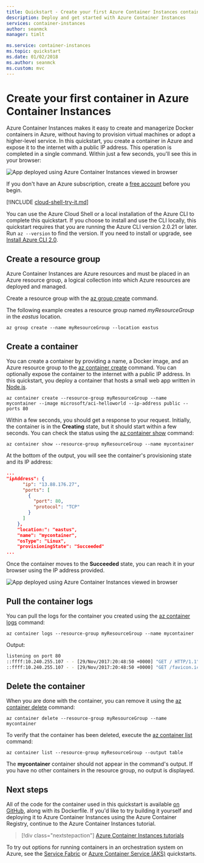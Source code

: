 ```yaml
---
title: Quickstart - Create your first Azure Container Instances container
description: Deploy and get started with Azure Container Instances
services: container-instances
author: seanmck
manager: timlt

ms.service: container-instances
ms.topic: quickstart
ms.date: 01/02/2018
ms.author: seanmck
ms.custom: mvc
---
```


# Create your first container in Azure Container Instances
Azure Container Instances makes it easy to create and managerize Docker containers in Azure, without having to provision virtual machines or adopt a higher-level service. In this quickstart, you create a container in Azure and expose it to the internet with a public IP address. This operation is completed in a single command. Within just a few seconds, you'll see this in your browser:

![App deployed using Azure Container Instances viewed in browser][aci-app-browser]

If you don't have an Azure subscription, create a [free account][azure-account] before you begin.

[!INCLUDE [cloud-shell-try-it.md](../../includes/cloud-shell-try-it.md)]

You can use the Azure Cloud Shell or a local installation of the Azure CLI to complete this quickstart. If you choose to install and use the CLI locally, this quickstart requires that you are running the Azure CLI version 2.0.21 or later. Run `az --version` to find the version. If you need to install or upgrade, see [Install Azure CLI 2.0][azure-cli-install].

## Create a resource group

Azure Container Instances are Azure resources and must be placed in an Azure resource group, a logical collection into which Azure resources are deployed and managed.

Create a resource group with the [az group create][az-group-create] command.

The following example creates a resource group named *myResourceGroup* in the *eastus* location.

```azurecli-interactive
az group create --name myResourceGroup --location eastus
```

## Create a container

You can create a container by providing a name, a Docker image, and an Azure resource group to the [az container create][az-container-create] command. You can optionally expose the container to the internet with a public IP address. In this quickstart, you deploy a container that hosts a small web app written in [Node.js][node-js].

```azurecli-interactive
az container create --resource-group myResourceGroup --name mycontainer --image microsoft/aci-helloworld --ip-address public --ports 80
```

Within a few seconds, you should get a response to your request. Initially, the container is in the **Creating** state, but it should start within a few seconds. You can check the status using the [az container show][az-container-show] command:

```azurecli-interactive
az container show --resource-group myResourceGroup --name mycontainer
```

At the bottom of the output, you will see the container's provisioning state and its IP address:

```json
...
"ipAddress": {
      "ip": "13.88.176.27",
      "ports": [
        {
          "port": 80,
          "protocol": "TCP"
        }
      ]
    },
    "location:": "eastus",
    "name": "mycontainer",
    "osType": "Linux",
    "provisioningState": "Succeeded"
...
```

Once the container moves to the **Succeeded** state, you can reach it in your browser using the IP address provided.

![App deployed using Azure Container Instances viewed in browser][aci-app-browser]

## Pull the container logs

You can pull the logs for the container you created using the [az container logs][az-container-logs] command:

```azurecli-interactive
az container logs --resource-group myResourceGroup --name mycontainer
```

Output:

```bash
listening on port 80
::ffff:10.240.255.107 - - [29/Nov/2017:20:48:50 +0000] "GET / HTTP/1.1" 200 1663 "-" "Mozilla/5.0 (Windows NT 10.0; Win64; x64) AppleWebKit/537.36 (KHTML, like Gecko) Chrome/62.0.3202.94 Safari/537.36"
::ffff:10.240.255.107 - - [29/Nov/2017:20:48:50 +0000] "GET /favicon.ico HTTP/1.1" 404 150 "http://52.224.178.107/" "Mozilla/5.0 (Windows NT 10.0; Win64; x64) AppleWebKit/537.36 (KHTML, like Gecko) Chrome/62.0.3202.94 Safari/537.36"
```

## Delete the container

When you are done with the container, you can remove it using the [az container delete][az-container-delete] command:

```azurecli-interactive
az container delete --resource-group myResourceGroup --name mycontainer
```

To verify that the container has been deleted, execute the [az container list](/cli/azure/container#az_container_list) command:

```azurecli-interactive
az container list --resource-group myResourceGroup --output table
```

The **mycontainer** container should not appear in the command's output. If you have no other containers in the resource group, no output is displayed.

## Next steps

All of the code for the container used in this quickstart is available [on GitHub][app-github-repo], along with its Dockerfile. If you'd like to try building it yourself and deploying it to Azure Container Instances using the Azure Container Registry, continue to the Azure Container Instances tutorial.

> [!div class="nextstepaction"]
> [Azure Container Instances tutorials](./container-instances-tutorial-prepare-app.md)

To try out options for running containers in an orchestration system on Azure, see the [Service Fabric][service-fabric] or [Azure Container Service (AKS)][container-service] quickstarts.

<!-- IMAGES -->
[aci-app-browser]: ./media/container-instances-quickstart/aci-app-browser.png

<!-- LINKS - External -->
[app-github-repo]: https://github.com/Azure-Samples/aci-helloworld.git
[azure-account]: https://azure.microsoft.com/free/?WT.mc_id=A261C142F
[node-js]: http://nodejs.org

<!-- LINKS - Internal -->
[az-group-create]: /cli/azure/group?view=azure-cli-latest#az_group_create
[az-container-create]: /cli/azure/container?view=azure-cli-latest#az_container_create
[az-container-delete]: /cli/azure/container?view=azure-cli-latest#az_container_delete
[az-container-list]: /cli/azure/container?view=azure-cli-latest#az_container_list
[az-container-logs]: /cli/azure/container?view=azure-cli-latest#az_container_logs
[az-container-show]: /cli/azure/container?view=azure-cli-latest#az_container_show
[azure-cli-install]: /cli/azure/install-azure-cli
[container-service]: ../aks/kubernetes-walkthrough.md
[service-fabric]: ../service-fabric/service-fabric-quickstart-containers.md
